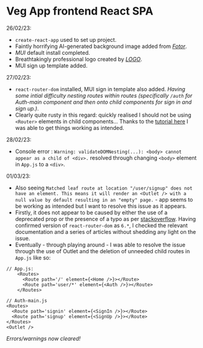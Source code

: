 # Veg App frontend React SPA        

26/02/23:       
- `create-react-app` used to set up project.        
- Faintly horrifying AI-generated background image added from [_Fotor_](http://fotor.com/).            
- _MUI_ default install completed.      
- Breathtakingly professional logo created by [_LOGO_](https://app.logo.com/).     
- MUI sign up template added.       

27/02/23:       
- `react-router-dom` installed, MUI sign in template also added. _Having some intial difficulty nesting routes within routes (specifically `/auth` for Auth-main component and then onto child components for sign in and sign up.)_.       
- Clearly quite rusty in this regard: quickly realised I should not be using `<Router>` elements in child components... Thanks to the [tutorial here](https://dev.to/tywenk/how-to-use-nested-routes-in-react-router-6-4jhd) I was able to get things working as intended.      

28/02/23:       
- Console error : `Warning: validateDOMNesting(...): <body> cannot appear as a child of <div>.` resolved through changing `<body>` element in `App.js` to a `<div>`.        

01/03/23:       
- Also seeing `Matched leaf route at location "/user/signup" does not have an element. This means it will render an <Outlet /> with a null value by default resulting in an "empty" page.` - app seems to be working as intended but I want to resolve this issue as it appears.      
- Firstly, it does not appear to be caused by either the use of a deprecated prop or the presence of a typo as per [stackoverflow](https://stackoverflow.com/questions/69854011/matched-leaf-route-at-location-does-not-have-an-element). Having confirmed version of `react-router-dom` as `6.*`, I checked the relevant documentation and a series of articles without shedding any light on the issue.       
- Eventually - through playing around - I was able to resolve the issue through the use of Outlet and the deletion of unneeded child routes in `App.js` like so:     

```
// App.js:
    <Routes>
      <Route path='/' element={<Home />}></Route>
      <Route path='user/*' element={<Auth />}></Route>
    </Routes>
```     

```
// Auth-main.js
<Routes>
  <Route path='signin' element={<SignIn />}></Route>
  <Route path='signup' element={<SignUp />}></Route>
</Routes>
<Outlet />
```     

_Errors/warnings now cleared!_      


